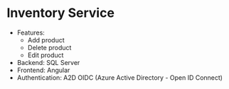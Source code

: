 # Inventory Service

- Features:
	- Add product
	- Delete product
	- Edit product
- Backend: SQL Server
- Frontend: Angular
- Authentication: A2D OIDC (Azure Active Directory - Open ID Connect)
